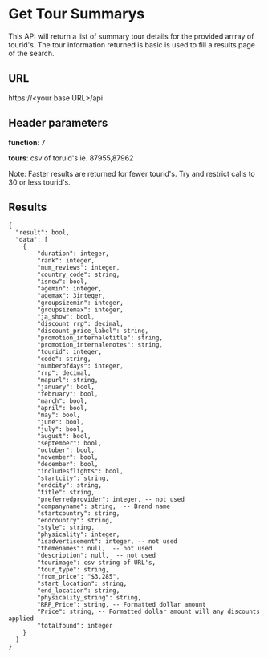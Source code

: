 
# Get Tour Summarys
This API will return a list of summary tour details for the provided arrray of tourid's.   The tour information returned is basic is used to fill a results page of the search.


## URL
https://\<your base URL\>/api

## Header parameters
**function**: 7

**tours**: csv of toruid's ie. 87955,87962

Note:  Faster results are returned for fewer tourid's.  Try and restrict calls to 30 or less tourid's.

## Results 
```
{
  "result": bool, 
  "data": [
    {
		"duration": integer,
		"rank": integer,
		"num_reviews": integer,
		"country_code": string,
		"isnew": bool,
		"agemin": integer,
		"agemax": 3integer,
		"groupsizemin": integer,
		"groupsizemax": integer,
		"ja_show": bool,
		"discount_rrp": decimal,
		"discount_price_label": string,
		"promotion_internaletitle": string,
		"promotion_internalenotes": string,
		"tourid": integer,
		"code": string,
		"numberofdays": integer,
		"rrp": decimal,
		"mapurl": string,
		"january": bool,
		"february": bool,
		"march": bool,
		"april": bool,
		"may": bool,
		"june": bool,
		"july": bool,
		"august": bool,
		"september": bool,
		"october": bool,
		"november": bool,
		"december": bool,
		"includesflights": bool,
		"startcity": string,
		"endcity": string,
		"title": string,
		"preferredprovider": integer, -- not used
		"companyname": string,  -- Brand name
		"startcountry": string,
		"endcountry": string,
		"style": string,
		"physicality": integer,
		"isadvertisement": integer, -- not used
		"themenames": null,  -- not used
		"description": null,  -- not used
		"tourimage": csv string of URL's,
		"tour_type": string,
		"from_price": "$3,285",
		"start_location": string,
		"end_location": string,
		"physicality_string": string,
		"RRP_Price": string, -- Formatted dollar amount
		"Price": string, -- Formatted dollar amount will any discounts applied
		"totalfound": integer
	}
  ]
}
```

